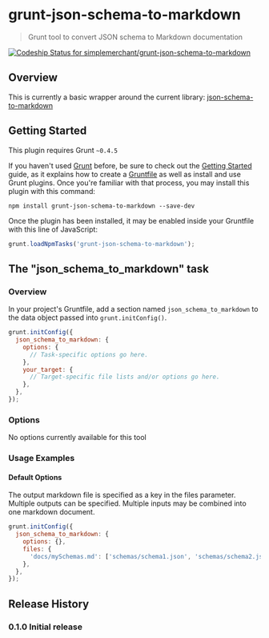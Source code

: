 # grunt-json-schema-to-markdown

> Grunt tool to convert JSON schema to Markdown documentation

[ ![Codeship Status for simplemerchant/grunt-json-schema-to-markdown](https://codeship.com/projects/9fe79e80-0640-0134-8856-6214c662a8db/status?branch=master)](https://codeship.com/projects/154650)

## Overview

This is currently a basic wrapper around the current library: [json-schema-to-markdown](https://www.npmjs.com/package/json-schema-to-markdown)

## Getting Started
This plugin requires Grunt `~0.4.5`

If you haven't used [Grunt](http://gruntjs.com/) before, be sure to check out the [Getting Started](http://gruntjs.com/getting-started) guide, as it explains how to create a [Gruntfile](http://gruntjs.com/sample-gruntfile) as well as install and use Grunt plugins. Once you're familiar with that process, you may install this plugin with this command:

```shell
npm install grunt-json-schema-to-markdown --save-dev
```

Once the plugin has been installed, it may be enabled inside your Gruntfile with this line of JavaScript:

```js
grunt.loadNpmTasks('grunt-json-schema-to-markdown');
```

## The "json_schema_to_markdown" task

### Overview
In your project's Gruntfile, add a section named `json_schema_to_markdown` to the data object passed into `grunt.initConfig()`.

```js
grunt.initConfig({
  json_schema_to_markdown: {
    options: {
      // Task-specific options go here.
    },
    your_target: {
      // Target-specific file lists and/or options go here.
    },
  },
});
```

### Options

No options currently available for this tool

### Usage Examples

#### Default Options
The output markdown file is specified as a key in the files parameter. Multiple
outputs can be specified. Multiple inputs may be combined into one markdown document.

```js
grunt.initConfig({
  json_schema_to_markdown: {
    options: {},
    files: {
      'docs/mySchemas.md': ['schemas/schema1.json', 'schemas/schema2.json'],
    },
  },
});
```

## Release History

### 0.1.0 Initial release
